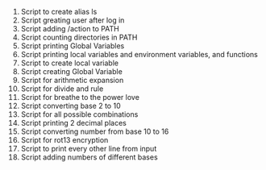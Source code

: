 1. Script to create alias ls
2. Script greating user after log in
3. Script adding /action to PATH
4. Script counting directories in PATH
5. Script printing Global Variables
6. Script printing local variables and environment variables, and functions
7. Script to create local variable
8. Script creating Global Variable
9. Script for arithmetic expansion
10. Script for divide and rule
11. Script for breathe to the power love
12. Script converting base 2 to 10
13. Script for all possible combinations
14. Script printing 2 decimal places
15. Script converting number from base 10 to 16
16. Script for rot13 encryption
17. Script to print every other line from input
18. Script adding numbers of different bases

